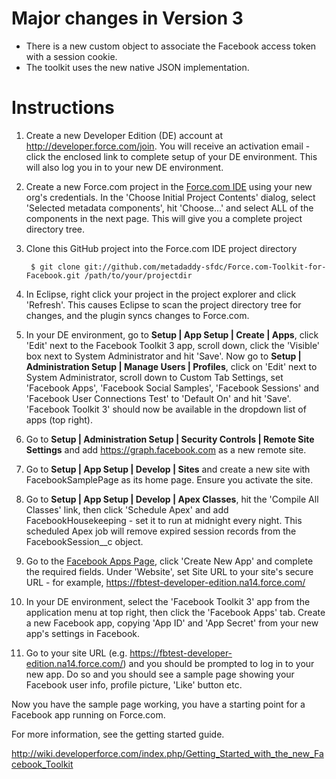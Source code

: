 Major changes in Version 3
==========================

* There is a new custom object to associate the Facebook access
token with a session cookie.
* The toolkit uses the new native JSON implementation.

Instructions
============

1. Create a new Developer Edition (DE) account at http://developer.force.com/join. You will receive an activation email - click the enclosed link to complete setup of your DE environment. This will also log you in to your new DE environment.
2. Create a new Force.com project in the [Force.com IDE](http://wiki.developerforce.com/index.php/Force.com_IDE) using your new org's credentials. In the 'Choose Initial Project Contents' dialog, select 'Selected metadata components', hit 'Choose...' and select ALL of the components in the next page. This will give you a complete project directory tree.
3. Clone this GitHub project into the Force.com IDE project directory

        $ git clone git://github.com/metadaddy-sfdc/Force.com-Toolkit-for-Facebook.git /path/to/your/projectdir

4. In Eclipse, right click your project in the project explorer and click 'Refresh'. This causes Eclipse to scan the project directory tree for changes, and the plugin syncs changes to Force.com.
5. In your DE environment, go to **Setup | App Setup | Create | Apps**, click 'Edit' next to the Facebook Toolkit 3 app, scroll down, click the 'Visible' box next to System Administrator and hit 'Save'. Now go to **Setup | Administration Setup | Manage Users | Profiles**, click on 'Edit' next to System Administrator, scroll down to Custom Tab Settings, set 'Facebook Apps', 'Facebook Social Samples', 'Facebook Sessions' and 'Facebook User Connections Test' to 'Default On' and hit 'Save'. 'Facebook Toolkit 3' should now be available in the dropdown list of apps (top right).
6. Go to **Setup | Administration Setup | Security Controls | Remote Site Settings** and add https://graph.facebook.com as a new remote site.
7. Go to **Setup | App Setup | Develop | Sites** and create a new site with FacebookSamplePage as its home page. Ensure you activate the site.
8. Go to **Setup | App Setup | Develop | Apex Classes**, hit the 'Compile All Classes' link, then click 'Schedule Apex' and add FacebookHousekeeping - set it to run at midnight every night. This scheduled Apex job will remove expired session records from the FacebookSession__c object.
9. Go to the [Facebook Apps Page](https://developers.facebook.com/apps), click 'Create New App' and complete the required fields. Under 'Website', set Site URL to your site's secure URL - for example, https://fbtest-developer-edition.na14.force.com/
10. In your DE environment, select the 'Facebook Toolkit 3' app from the application menu at top right, then click the 'Facebook Apps' tab. Create a new Facebook app, copying 'App ID' and 'App Secret' from your new app's settings in Facebook.
11. Go to your site URL (e.g. https://fbtest-developer-edition.na14.force.com/) and you should be prompted to log in to your new app. Do so and you should see a sample page showing your Facebook user info, profile picture, 'Like' button etc.

Now you have the sample page working, you have a starting point for a Facebook app running on Force.com.

For more information, see the getting started guide.

http://wiki.developerforce.com/index.php/Getting_Started_with_the_new_Facebook_Toolkit

